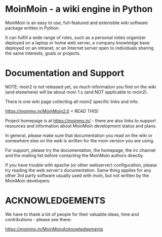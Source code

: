 MoinMoin - a wiki engine in Python
==================================

MoinMoin is an easy to use, full-featured and extensible wiki software
package written in Python.

It can fulfill a wide range of roles, such as a personal notes organizer
deployed on a laptop or home web server, a company knowledge base deployed
on an intranet, or an Internet server open to individuals sharing the same
interests, goals or projects.


Documentation and Support
=========================

NOTE: moin2 is not released yet, so much information you find on the wiki
(and elsewhere) will be about moin 1.x (and NOT applicable to moin2).

There is one wiki page collecting all moin2 specific links and info:

https://moinmo.in/MoinMoin2.0 < READ THIS!


Project homepage is at https://moinmo.in/ - there are also links to support
resources and information about MoinMoin development status and plans.

In general, please make sure that documentation you read on the wiki or
somewhere else on the web is written for the moin version you are using.

For support, please try the documentation, the homepage, the irc channel
and the mailing list before contacting the MoinMoin authors directly.

If you have trouble with apache (or other webserver) configuration, please
try reading the web server's documentation. Same thing applies for any other
3rd party software usually used with moin, but not written by the MoinMoin
developers.


ACKNOWLEDGEMENTS
================

We have to thank a lot of people for their valuable ideas, time and
contributions - please see there:

https://moinmo.in/MoinMoinAcknowledgements
